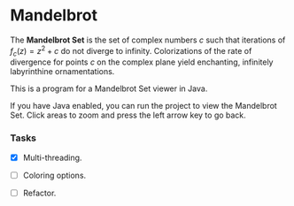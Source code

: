 # Mandelbrot

The **Mandelbrot Set** is the set of complex numbers $c$ such that iterations of $f_c(z)=z^2+c$ do not diverge to infinity. Colorizations of the rate of divergence for points $c$ on the complex plane yield enchanting, infinitely labyrinthine ornamentations.

This is a program for a Mandelbrot Set viewer in Java.

If you have Java enabled, you can run the project to view the Mandelbrot Set. Click areas to zoom and press the left arrow key to go back.

### Tasks
- [x] Multi-threading. 

- [ ] Coloring options.

- [ ] Refactor.
